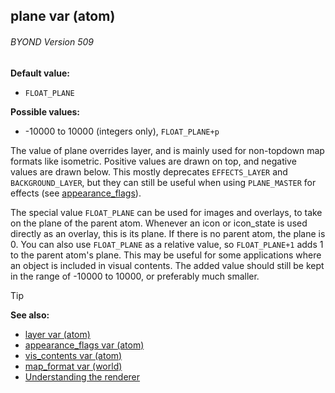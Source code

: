 ## plane var (atom) 
###### BYOND Version 509

<!-- -->
**Default value:**
+   `FLOAT_PLANE`
<!-- -->
**Possible values:**
+   -10000 to 10000 (integers only), `FLOAT_PLANE+p`


The value of plane overrides layer, and is mainly used for
non-topdown map formats like isometric. Positive values are drawn on
top, and negative values are drawn below. This mostly deprecates
`EFFECTS_LAYER` and `BACKGROUND_LAYER`, but they can still be useful
when using `PLANE_MASTER` for effects (see
[appearance_flags](/ref/atom/var/appearance_flags.md)). 

The
special value `FLOAT_PLANE` can be used for images and overlays, to take
on the plane of the parent atom. Whenever an icon or icon_state is used
directly as an overlay, this is its plane. If there is no parent atom,
the plane is 0.
You can also use `FLOAT_PLANE` as a relative value, so `FLOAT_PLANE+1`
adds 1 to the parent atom\'s plane. This may be useful for some
applications where an object is included in visual contents. The added
value should still be kept in the range of -10000 to 10000, or
preferably much smaller.

> [!TIP] 
> **See also:**
> +   [layer var (atom)](/ref/atom/var/layer.md) 
> +   [appearance_flags var (atom)](/ref/atom/var/appearance_flags.md) 
> +   [vis_contents var (atom)](/ref/atom/var/vis_contents.md) 
> +   [map_format var (world)](/ref/world/var/map_format.md) 
> +   [Understanding the renderer](/ref/%7Bnotes%7D/renderer.md) 
